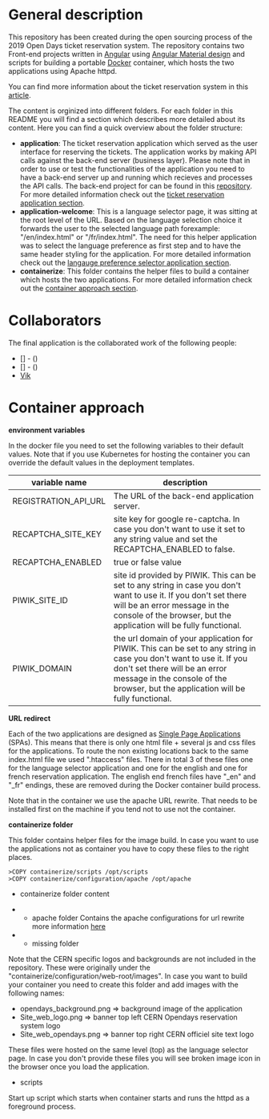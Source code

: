 # General description

This repository has been created during the open sourcing process of the 2019 Open Days ticket reservation system. The repository contains two Front-end projects written in [Angular](https://angular.io/) using [Angular Material design](https://material.angular.io/) and scripts for building a portable [Docker](https://www.docker.com/) container, which hosts the two applications using Apache httpd. 

You can find more information about the ticket reservation system in this [article](https://db-blog.web.cern.ch/blog/viktor-kozlovszky/2019-10-open-days-reservation-systems-high-level-overview-2019).

The content is orginized into different folders. For each folder in this README you will find a section which describes more detailed about its content. Here you can find a quick overview about the folder structure:
* **application**: The ticket reservation application which served as the user interface for reserving the tickets. The application works by making API calls against the back-end server (business layer). Please note that in order to use or test the functionalities of the application you need to have a back-end server up and running which recieves and processes the API calls. The back-end project for can be found in this [repository](). For more detailed information check out the [ticket reservation application section](#Ticket-reservation-application).
* **application-welcome**: This is a language selector page, it was sitting at the root level of the URL. Based on the language selection choice it forwards the user to the selected language path forexample: "/en/index.html" or "/fr/index.html". The need for this helper application was to select the language preference as first step and to have the same header styling for the application. For more detailed information check out the [langauge preference selector application section](#Langauge-preference-selector-application).
* **containerize**: This folder contains the helper files to build a container which hosts the two applications. For more detailed information check out the [container approach section](#Container-approach).

# Collaborators

The final application is the collaborated work of the following people:
* [] - ()
* [] - ()
* [Vik](https://github.com/kviktorman)

# Container approach

**environment variables**

In the docker file you need to set the following variables to their default values. Note that if you use Kubernetes for hosting the container you can override the default values in the deployment templates.

| variable name | description |
| --- | --- |
| REGISTRATION_API_URL | The URL of the back-end application server. |
| RECAPTCHA_SITE_KEY | site key for google re-captcha. In case you don't want to use it set to any string value and set the RECAPTCHA_ENABLED to false. |
| RECAPTCHA_ENABLED | true or false value  |
| PIWIK_SITE_ID | site id provided by PIWIK. This can be set to any string in case you don't want to use it. If you don't set there will be an error message in the console of the browser, but the application will be fully functional. |
| PIWIK_DOMAIN | the url domain of your application for PIWIK. This can be set to any string in case you don't want to use it. If you don't set there will be an error message in the console of the browser, but the application will be fully functional. |

**URL redirect**

Each of the two applications are designed as [Single Page Applications](https://en.wikipedia.org/wiki/Single-page_application) (SPAs). This means that there is only one html file + several js and css files for the applications. To route the non existing locations back to the same index.html file we used ".htaccess" files. There in total 3 of these files one for the language selector application and one for the english and one for french reservation application. The english end french files have "_en" and "_fr" endings, these are removed during the Docker container build process.

Note that in the container we use the apache URL rewrite. That needs to be installed first on the machine if you tend not to use not the container. 

**containerize folder**

This folder contains helper files for the image build. In case you want to use the applications not as container you have to copy these files to the right places. 

```
>COPY containerize/scripts /opt/scripts
>COPY containerize/configuration/apache /opt/apache
```

- containerize folder content 
* * apache folder 
Contains the apache configurations for url rewrite more information [here](#URL-redirect)

* * missing folder

Note that the CERN specific logos and backgrounds are not included in the repository. These were originally under the "containerize/configuration/web-root/images". In case you want to build your container you need to create this folder and add images with the following names:
* opendays_background.png => background image of the application
* Site_web_logo.png =>  banner top left CERN Opendays reservation system logo 
* Site_web_opendays.png =>  banner top right CERN officiel site text logo

These files were hosted on the same level (top) as the language selector page. In case you don't provide these files you will see broken image icon in the browser once you load the application.

- scripts

Start up script which starts when container starts and runs the httpd as a foreground process.